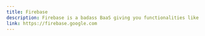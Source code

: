 ```yaml
---
title: Firebase
description: Firebase is a badass BaaS giving you functionalities like analytics, databases, messaging, cloud functions, and crash reporting so you can develop quickly and focus on your user experience.
link: https://firebase.google.com
---
```

